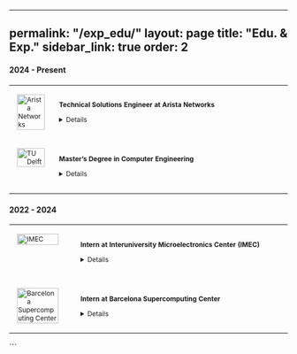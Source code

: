 

---
permalink: "/exp_edu/"
layout: page
title: "Edu. & Exp."
sidebar_link: true
order: 2
---



<style>
  table {
    margin-bottom: 1rem;
    width: 100%;
    font-size: 85%;
    border: 0px solid $border-color;
    border-collapse: collapse;
  }

  td,
  th {
    padding: 1rem .25rem;
    border: 0px solid $border-color;
  }

  th {
    text-align: left;
  }

  tbody tr:nth-child(odd) td,
  tbody tr:nth-child(odd) th {
    background-color: transparent;
  }

  paper {
    color: #;
    font-weight: bold;
  }
</style>

#### 2024 - Present

<table width="100%" align="center" border="0" cellspacing="0" cellpadding="20">
  <tr>
    <td width="14%" valign="top">
      <img src="/images/work/arista.png" alt="Arista Networks" style="vertical-align:top; width: 80%; margin:0px 10px; border-radius:0%" />
    </td>
    <td valign="top" width="85%">
      <p>
        <paper>Technical Solutions Engineer at Arista Networks</paper>
        <details>
          <summary>Details</summary>
          <p class="message">
            Extensive industrial experience as a Technical Solutions Engineer at Arista Networks, with 3.5 years of experience. Profound interest in the hardware architecture of Arista’s data center switches and routers.
          </p>
        </details>
      </p>
    </td>
  </tr>
  <tr>
    <td width="14%" valign="top">
      <img src="/images/education/tudelft.png" alt="TU Delft" style="vertical-align:top; width: 80%; margin:0px 10px; border-radius:0%" />
    </td>
    <td valign="top" width="85%">
      <p>
        <paper>Master’s Degree in Computer Engineering</paper>
        <details>
          <summary>Details</summary>
          <p class="message">
            Pursued a Master’s degree in Computer Engineering at TU Delft, focusing on systems research and cutting-edge hardware design.
          </p>
        </details>
      </p>
    </td>
  </tr>
</table>

#### 2022 - 2024

<table width="100%" align="center" border="0" cellspacing="0" cellpadding="20">
  <tr>
    <td width="14%" valign="top">
      <img src="/images/internships/imec.png" alt="IMEC" style="vertical-align:top; width: 80%; margin:0px 10px; border-radius:0%" />
    </td>
    <td valign="top" width="85%">
      <p>
        <paper>Intern at Interuniversity Microelectronics Center (IMEC)</paper>
        <details>
          <summary>Details</summary>
          <p class="message">
            Gained expertise in low-power RISC-V processors and ISA, optimization techniques, graph theory, spiking and deep neural networks, quantization, event-based simulator design, energy modeling, heterogeneous system design, data-driven systems, and synchronous-asynchronous distributed system design.
          </p>
        </details>
      </p>
    </td>
  </tr>
  <tr>
    <td width="14%" valign="top">
      <img src="/images/internships/bsc.png" alt="Barcelona Supercomputing Center" style="vertical-align:top; width: 80%; margin:0px 10px; border-radius:0%" />
    </td>
    <td valign="top" width="85%">
      <p>
        <paper>Intern at Barcelona Supercomputing Center</paper>
        <details>
          <summary>Details</summary>
          <p class="message">
              Engaged in a project involving microsatellite benchmarks acceleration on a ZYNQ UltraScale+ MPSoC.
          </p>
        </details>
      </p>
    </td>
  </tr>
</table>
```